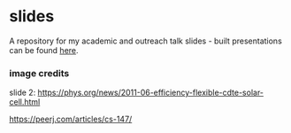 # slides
A repository for my academic and outreach talk slides - built presentations can be found [here](https://github.com/lucydot/slides).

### image credits


slide 2: https://phys.org/news/2011-06-efficiency-flexible-cdte-solar-cell.html

https://peerj.com/articles/cs-147/
